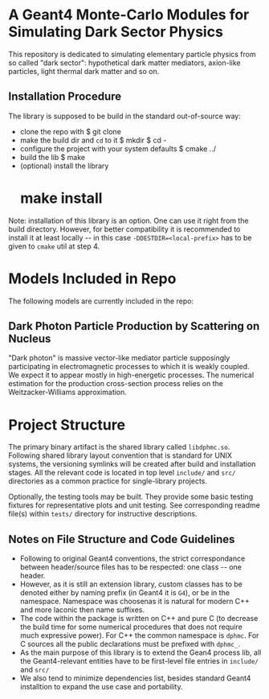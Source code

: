 # A Geant4 Monte-Carlo Modules for Simulating Dark Sector Physics

This repository is dedicated to simulating elementary particle physics from
so called "dark sector": hypothetical dark matter mediators, axion-like
particles, light thermal dark matter and so on.

## Installation Procedure

The library is supposed to be build in the standard out-of-source way:

* clone the repo with
    $ git clone <repo-addr>
* make the build dir and `cd` to it
    $ mkdir <build-dir>
    $ cd -
* configure the project with your system defaults
    $ cmake ../<repo-src>
* build the lib
    $ make
* (optional) install the library
    # make install

Note: installation of this library is an option. One can use it right from the
build directory. However, for better compatibility it is recommended to install
it at least locally -- in this case `-DDESTDIR=<local-prefix>` has to be given
to `cmake` util at step 4.

# Models Included in Repo

The following models are currently included in the repo:

## Dark Photon Particle Production by Scattering on Nucleus

"Dark photon" is massive vector-like mediator particle supposingly
participating in electromagnetic processes to which it is weakly coupled. We
expect it to appear mostly in high-energetic processes. The numerical
estimation for the production cross-section process relies on the
Weitzacker-Williams approximation.

# Project Structure

The primary binary artifact is the shared library called `libdphmc.so`.
Following shared library layout convention that is standard for UNIX systems,
the versioning symlinks will be created after build and installation stages.
All the relevant code is located in top level `include/` and `src/` directories
as a common practice for single-library projects.

Optionally, the testing tools may be built. They provide some basic testing
fixtures for representative plots and unit testing.
See corresponding readme file(s) within `tests/` directory for instructive
descriptions.

## Notes on File Structure and Code Guidelines

* Following to original Geant4 conventions, the strict correspondance between
header/source files has to be respected: one class -- one header.
* However, as it is still an extension library, custom classes has to be
denoted either by naming prefix (in Geant4 it is `G4`), or be in the namespace.
Namespace was choosenas it is natural for modern C++ and more laconic then name
suffixes.
* The code within the package is written on C++ and pure C (to decrease the
build time for some numerical procedures that does not require much expressive
power). For C++ the common namespace is `dphmc`. For C sources all the public
declarations must be prefixed with `dphmc_`.
* As the main purpose of this library is to extend the Gean4 process lib, all the
Geant4-relevant entities have to be first-level file entries in `include/`
and `src/`
* We also tend to minimize dependencies list, besides standard Geant4
installtion to expand the use case and portability.

